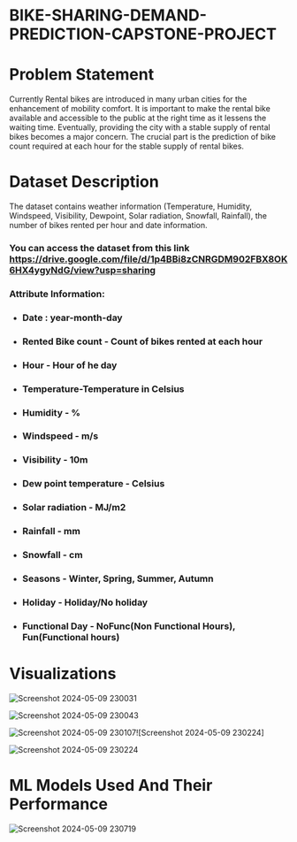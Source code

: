 # BIKE-SHARING-DEMAND-PREDICTION-CAPSTONE-PROJECT

# Problem Statement
Currently Rental bikes are introduced in many urban cities for the enhancement of mobility comfort. It is important to make the rental bike available and accessible to the public at the right time as it lessens the waiting time. Eventually, providing the city with a stable supply of rental bikes becomes a major concern. The crucial part is the prediction of bike count required at each hour for the stable supply of rental bikes.


# Dataset Description

The dataset contains weather information (Temperature, Humidity, Windspeed, Visibility, Dewpoint, Solar radiation, Snowfall, Rainfall), the number of bikes rented per hour and date information.


### You can access the dataset from this link https://drive.google.com/file/d/1p4BBi8zCNRGDM902FBX8OK6HX4ygyNdG/view?usp=sharing



### <b>Attribute Information: </b>

* ### Date : year-month-day
* ### Rented Bike count - Count of bikes rented at each hour
* ### Hour - Hour of he day
* ### Temperature-Temperature in Celsius
* ### Humidity - %
* ### Windspeed - m/s
* ### Visibility - 10m
* ### Dew point temperature - Celsius
* ### Solar radiation - MJ/m2
* ### Rainfall - mm
* ### Snowfall - cm
* ### Seasons - Winter, Spring, Summer, Autumn
* ### Holiday - Holiday/No holiday
* ### Functional Day - NoFunc(Non Functional Hours), Fun(Functional hours)


# Visualizations



![Screenshot 2024-05-09 230031](https://github.com/AYUSH-SHARMA25/BIKE-SHARING-DEMAND-PREDICTION-CAPSTONE-PROJECT/assets/110412915/f5b24e28-a762-4c65-8e34-467671d6686e)




![Screenshot 2024-05-09 230043](https://github.com/AYUSH-SHARMA25/BIKE-SHARING-DEMAND-PREDICTION-CAPSTONE-PROJECT/assets/110412915/a34fee54-ed81-4f95-aa99-ff516d670563)




![Screenshot 2024-05-09 230107](https://github.com/AYUSH-SHARMA25/BIKE-SHARING-DEMAND-PREDICTION-CAPSTONE-PROJECT/assets/110412915/de731499-c1b6-49f9-b492-6818f35ba7c2)![Screenshot 2024-05-09 230224]




![Screenshot 2024-05-09 230224](https://github.com/AYUSH-SHARMA25/BIKE-SHARING-DEMAND-PREDICTION-CAPSTONE-PROJECT/assets/110412915/9d9c0286-526e-42de-8d07-8d87c3f924c0)



# ML Models Used And Their Performance


![Screenshot 2024-05-09 230719](https://github.com/AYUSH-SHARMA25/BIKE-SHARING-DEMAND-PREDICTION-CAPSTONE-PROJECT/assets/110412915/f6fe888b-a2d0-444c-9395-238f29731f0f)


